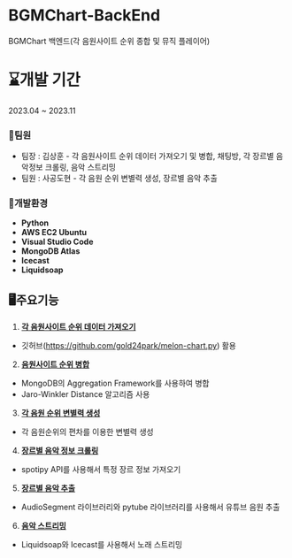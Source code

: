 # BGMChart-BackEnd
BGMChart 백엔드(각 음원사이트 순위 종합 및 뮤직 플레이어)

# ⌛개발 기간
2023.04 ~ 2023.11

### 👯팀원
* 팀장 : 김상훈 - 각 음원사이트 순위 데이터 가져오기 및 병합, 채팅방, 각 장르별 음악정보 크롤링, 음악 스트리밍  
* 팀원 : 사공도현 - 각 음원 순위 변별력 생성, 장르별 음악 추출  

### 💾개발환경
* **Python**
* **AWS EC2 Ubuntu**
* **Visual Studio Code**
* **MongoDB Atlas**
* **Icecast**
* **Liquidsoap**

## 🖥주요기능
1. **[각 음원사이트 순위 데이터 가져오기](https://github.com/Kungchi/BGMChart-BackEnd/wiki/%EA%B0%81-%EC%9D%8C%EC%9B%90%EC%82%AC%EC%9D%B4%ED%8A%B8-%EC%88%9C%EC%9C%84-%EB%8D%B0%EC%9D%B4%ED%84%B0-%EA%B0%80%EC%A0%B8%EC%98%A4%EA%B8%B0)**
* 깃허브(https://github.com/gold24park/melon-chart.py) 활용
   
2. **[음원사이트 순위 병합](https://github.com/Kungchi/BGMChart-BackEnd/wiki/%EC%9D%8C%EC%9B%90%EC%82%AC%EC%9D%B4%ED%8A%B8-%EC%88%9C%EC%9C%84-%EB%B3%91%ED%95%A9)**
* MongoDB의 Aggregation Framework를 사용하여 병합
* Jaro-Winkler Distance 알고리즘 사용
  
3. **[각 음원 순위 변별력 생성](https://github.com/Kungchi/BGMChart-BackEnd/wiki/%EA%B0%81-%EC%9D%8C%EC%9B%90-%EC%88%9C%EC%9C%84-%EB%B3%80%EB%B3%84%EB%A0%A5-%EC%83%9D%EC%84%B1)**
* 각 음원순위의 편차를 이용한 변별력 생성
  
4. **[장르별 음악 정보 크롤링](https://github.com/Kungchi/BGMChart-BackEnd/wiki/%EC%9E%A5%EB%A5%B4%EB%B3%84-%EC%9D%8C%EC%95%85-%EC%A0%95%EB%B3%B4-%ED%81%AC%EB%A1%A4%EB%A7%81)**
* spotipy API를 사용해서 특정 장르 정보 가져오기

5. **[장르별 음악 추출](https://github.com/Kungchi/BGMChart-BackEnd/wiki/%EC%9E%A5%EB%A5%B4%EB%B3%84-%EC%9D%8C%EC%95%85-%EC%B6%94%EC%B6%9C)**
* AudioSegment 라이브러리와 pytube 라이브러리를 사용해서 유튜브 음원 추출

6. **[음악 스트리밍](https://github.com/Kungchi/BGMChart-BackEnd/wiki/%EC%9D%8C%EC%95%85-%EC%8A%A4%ED%8A%B8%EB%A6%AC%EB%B0%8D)**
* Liquidsoap와 Icecast를 사용해서 노래 스트리밍 
